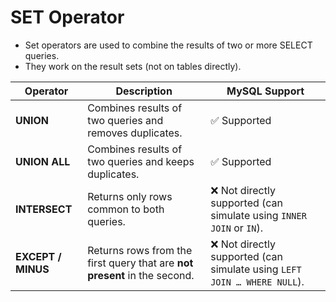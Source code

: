 # SET Operator
- Set operators are used to combine the results of two or more SELECT queries.
- They work on the result sets (not on tables directly).

| Operator           | Description                                                               | MySQL Support                                                           |
| ------------------ | ------------------------------------------------------------------------- | ----------------------------------------------------------------------- |
| **UNION**          | Combines results of two queries and removes duplicates.                   | ✅ Supported                                                             |
| **UNION ALL**      | Combines results of two queries and keeps duplicates.                     | ✅ Supported                                                             |
| **INTERSECT**      | Returns only rows common to both queries.                                 | ❌ Not directly supported (can simulate using `INNER JOIN` or `IN`).     |
| **EXCEPT / MINUS** | Returns rows from the first query that are **not present** in the second. | ❌ Not directly supported (can simulate using `LEFT JOIN … WHERE NULL`). |
